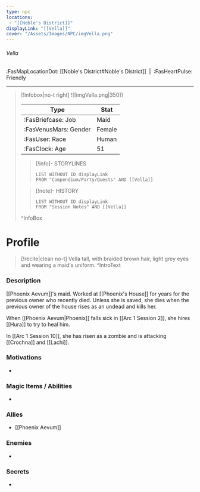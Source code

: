 ```yaml
---
type: npc
locations:
 - "[[Noble's District]]"
displayLink: "[[Vella]]"
cover: "/Assets/Images/NPC/imgVella.png"
---
```

###### Vella
<span class="sub2">:FasMapLocationDot: [[Noble's District#Noble's District]]&nbsp;&nbsp;|&nbsp;&nbsp;:FasHeartPulse: Friendly </span>
___

> [!infobox|no-t right]
> ![[imgVella.png|350]]
>
> | Type | Stat |
> | ---- | ---- |
> | :FasBriefcase: Job |  Maid |
> | :FasVenusMars: Gender | Female |
> | :FasUser: Race | Human |
> | :FasClock: Age | 51 |
>
>> [!info]- STORYLINES
>>```dataview
>>LIST WITHOUT ID displayLink
>>FROM "Compendium/Party/Quests" AND [[Vella]]
>
>>[!note]- HISTORY
>>```dataview
>>LIST WITHOUT ID displayLink
>>FROM "Session Notes" AND [[Vella]]
>
>^InfoBox

# Profile

> [!recite|clean no-t]
>	Vella tall, with braided brown hair, light grey eyes and wearing a maid's uniform.
>^IntroText

### Description
[[Phoenix Aevum]]'s maid. Worked at [[Phoenix's House]] for years for the previous owner who recently died. Unless she is saved, she dies when the previous owner of the house rises as an undead and kills her.

When [[Phoenix Aevum|Phoenix]] falls sick in [[Arc 1 Session 2]], she hires [[Hura]] to try to heal him.

In [[Arc 1 Session 10]], she has risen as a zombie and is attacking [[Crochna]] and [[Lachi]].

### Motivations
- 

### Magic Items / Abilities
- 

### Allies
- [[Phoenix Aevum]]

### Enemies
- 

### Secrets
- 